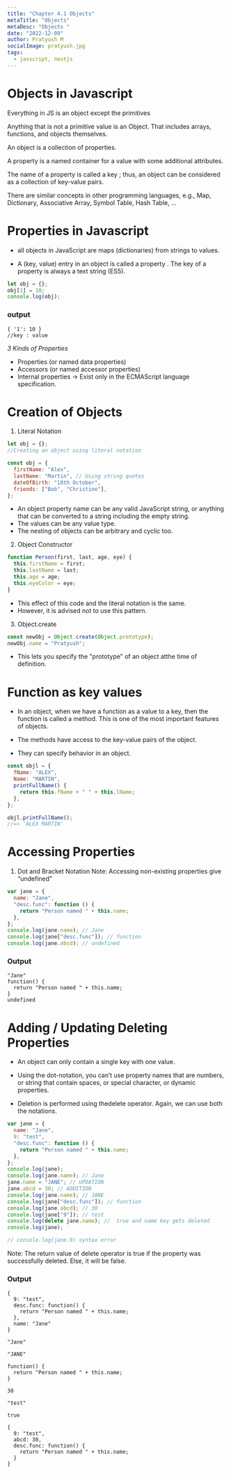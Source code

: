 ```yaml
---
title: "Chapter 4.1 Objects"
metaTitle: "Objects"
metaDesc: "Objects "
date: "2022-12-09"
author: Pratyush M
socialImage: pratyush.jpg
tags:
  - javscript, nextjs
---
```


# Objects in Javascript

Everything in JS is an object except the primitives

Anything that is not a primitive value is an Object. That includes arrays, functions, and objects themselves.

An object is a collection of properties.

A property is a named container for a value with some additional attributes.

The name of a property is called a key ; thus, an object can be considered as a collection of key-value pairs.

There are similar concepts in other programming languages,
e.g., Map, Dictionary, Associative Array, Symbol Table, Hash Table, ...

# Properties in Javascript

- all objects in JavaScript are maps (dictionaries) from
  strings to values.

- A (key, value) entry in an object is called a property . The key of a property is always a text string (ES5).

```js
let obj = {};
obj[1] = 10;
console.log(obj);
```

### output

```
{ '1': 10 }
//key : value
```

_3 Kinds of Properties_

- Properties (or named data properties)
- Accessors (or named accessor properties)
- Internal properties
  -> Exist only in the ECMAScript language specification.

# Creation of Objects

1. Literal Notation

```js
let obj = {};
//Creating an object using literal notation
```

```js
const obj = {
  firstName: "Alex",
  lastName: "Martin", // Using string quotes
  dateOfBirth: "18th October",
  friends: ["Bob", "Christine"],
};
```

- An object property name can be any valid JavaScript string, or anything that can be converted to a string including the empty string.
- The values can be any value type.
- The nesting of objects can be arbitrary and cyclic too.

2. Object Constructor

```js
function Person(first, last, age, eye) {
  this.firstName = first;
  this.lastName = last;
  this.age = age;
  this.eyeColor = eye;
}
```

- This effect of this code and the literal notation is the same.
- However, it is advised not to use this pattern.

3. Object.create

```js
const newObj = Object.create(Object.prototype);
newObj.name = "Pratyush";
```

- This lets you specify the "prototype" of an object atthe time of definition.

# Function as key values

- In an object, when we have a function as a value to a key, then the function is called a method. This is one of the most important features of objects.
- The methods have access to the key-value pairs of the object.

- They can specify behavior in an object.

```js
const objl = {
  fName: "ALEX",
  Name: "MARTIN",
  printFullName() {
    return this.fName + " " + this.lName;
  },
};

objl.printFullName();
//=> 'ALEX MARTIN'
```

# Accessing Properties

1.  Dot and Bracket Notation
    Note: Accessing non-existing properties give “undefined”

```js
var jane = {
  name: "Jane",
  "desc.func": function () {
    return "Person named " + this.name;
  },
};
console.log(jane.name); // Jane
console.log(jane["desc.func"]); // function
console.log(jane.abcd); // undefined
```

### Output

```
"Jane"
function() {
  return "Person named " + this.name;
}
undefined
```

# Adding / Updating Deleting Properties

- An object can only contain a single key with one value.

- Using the dot-notation, you can’t use property names that are numbers, or string that contain spaces, or special character, or dynamic properties.

- Deletion is performed using thedelete operator. Again, we can use both the notations.

```js
var jane = {
  name: "Jane",
  9: "test",
  "desc.func": function () {
    return "Person named " + this.name;
  },
};
console.log(jane);
console.log(jane.name); // Jane
jane.name = "JANE"; // UPDATION
jane.abcd = 30; // ADDITION
console.log(jane.name); // JANE
console.log(jane["desc.func"]); // function
console.log(jane.abcd); // 30
console.log(jane["9"]); // test
console.log(delete jane.name); //  true and name key gets deleted
console.log(jane);

// console.log(jane.9) syntax error
```

Note: The return value of delete operator is true if the property was successfully deleted. Else, it will be false.

### Output

```
{
  9: "test",
  desc.func: function() {
    return "Person named " + this.name;
  },
  name: "Jane"
}

"Jane"

"JANE"

function() {
  return "Person named " + this.name;
}

30

"test"

true

{
  9: "test",
  abcd: 30,
  desc.func: function() {
    return "Person named " + this.name;
  }
}
```
